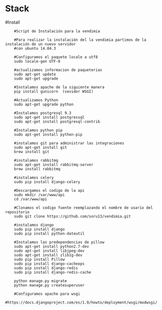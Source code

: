<h1>Stack</h1>
<p>
	#Install

		#Script de Instalación para la vendimia

		#Para realizar la instalación del la vendimia partimos de la instalación de un nuevo servidor
		#con ubuntu 14.04.3

		#Configuramos el paquete locale a utf8
		sudo locale-gen UTF-8

		#actualizamos informacion de paqueterias
		sudo apt-get update
		sudo apt-get upgrade

		#Instalamos apache de la siguiente manera
		pip install gunicorn  (sevidor WSGI)

		#Actualizamos Python
		sudo apt-get upgrade python

		#Instalamos postgresql 9.3
		sudo apt-get install postgressql
		sudo apt-get install postgresql-contrib

		#Instalamos python pip
		sudo apt-get install python-pip

		#instalamos git para administrar las integraciones
		sudo apt-get install git
		brew install git

		#instalamos rabbitmq
		sudo apt-get install rabbitmq-server
		brew install rabbitmq

		#instalamos celery
		sudo pip install django-celery

		#Descargamos el codigo de la api
		sudo mkdir /var/www/api
		cd /var/www/api

		#Clonamos el codigo fuente reemplazando el nombre de usario del repositorio
		sudo git clone https://github.com/soru13/vendimia.git

		#instalamos django
		sudo pip install django
		sudo pip install python-dateutil

		#Instalamos las predependencias de pillow
		sudo apt-get install python2.7-dev
		sudo apt-get install libjpeg-dev
		sudo apt-get install zlib1g-dev
		sudo pip install Pillow
		sudo pip install django-cacheops
		sudo pip install django-redis
		sudo pip install django-redis-cache

		python manage.py migrate
		python manage.py createsuperuser

		#Configuramos apache para wsgi
		#https://docs.djangoproject.com/es/1.9/howto/deployment/wsgi/modwsgi/
</p>